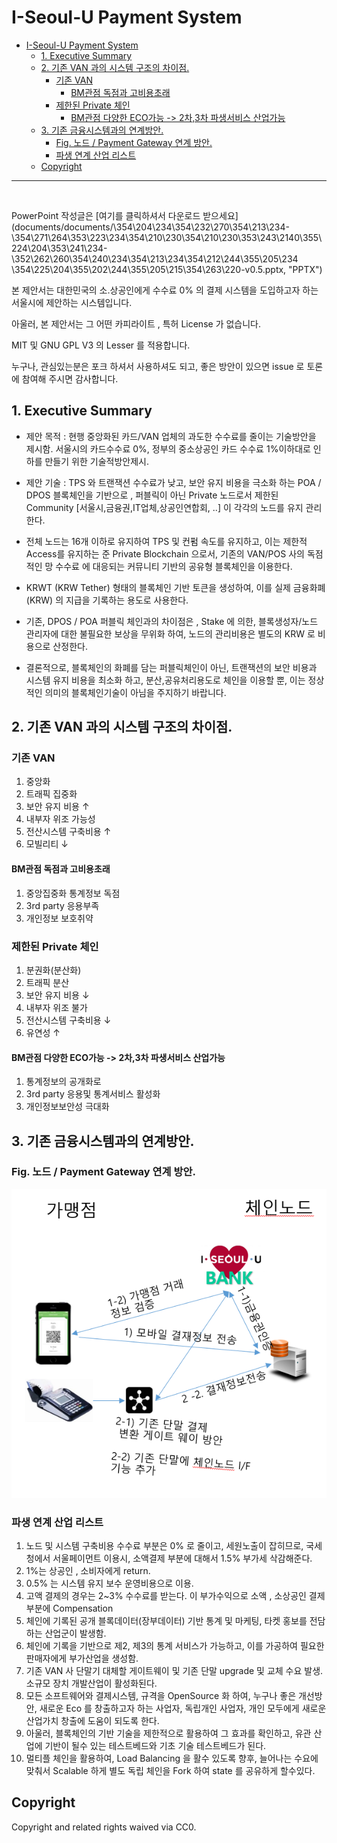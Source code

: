 # I-Seoul-U Payment System

- [I-Seoul-U Payment System](#i-seoul-u-payment-system)
  * [1. Executive Summary](#1-executive-summary)
  * [2. 기존 VAN 과의 시스템 구조의 차이점.](#2----van---------------)
    + [기존 VAN](#---van)
      - [BM관점 독점과 고비용초래](#bm------------)
    + [제한된 Private 체인](#----private---)
      - [BM관점 다양한 ECO가능 -> 2차,3차 파생서비스 산업가능](#bm-------eco------2--3------------)
  * [3. 기존 금융시스템과의 연계방안.](#3----------------)
    + [Fig. 노드 / Payment Gateway 연계 방안.](#fig------payment-gateway------)
    + [파생 연계 산업 리스트](#------------)
  * [Copyright](#copyright)


------------------------------
<br>

PowerPoint 작성글은 [여기를 클릭하셔서 다운로드 받으세요](documents/documents/\354\204\234\354\232\270\354\213\234-\354\271\264\353\223\234\354\210\230\354\210\230\353\243\2140\355\224\204\353\241\234-\352\262\260\354\240\234\354\213\234\354\212\244\355\205\234 \354\225\204\355\202\244\355\205\215\354\263\220-v0.5.pptx,  "PPTX") 

본 제안서는 대한민국의 소.상공인에게 수수료 0% 의 결제 시스템을 도입하고자 하는 서울시에 제안하는 시스템입니다.

아울러, 본 제안서는 그 어떤 카피라이트 , 특허 License 가 없습니다.

MIT 및 GNU GPL V3 의 Lesser 를 적용합니다.

누구나, 관심있는분은 포크 하셔서 사용하셔도 되고, 좋은 방안이 있으면 issue 로 토론에 참여해 주시면 감사합니다.

## 1. Executive Summary

 - 제안 목적 : 현행 중앙화된 카드/VAN 업체의 과도한 수수료를 줄이는 기술방안을 제시함. 서울시의 카드수수료 0%, 정부의 중소상공인 카드 수수료 1%이하대로 인하를 만들기 위한 기술적방안제시.

 - 제안 기술 : TPS 와 트랜잭션 수수료가 낮고, 보안 유지 비용을 극소화 하는 POA / DPOS 블록체인을 기반으로 , 퍼블릭이 아닌 Private 노드로서 제한된 Community [서울시,금융권,IT업체,상공인연합회, ..] 이 각각의 노드를 유지 관리한다.

 - 전체 노드는 16개 이하로 유지하여 TPS 및 컨펌 속도를 유지하고, 이는 제한적 Access를 유지하는 준 Private Blockchain 으로서, 기존의 VAN/POS 사의 독점적인 망 수수료 에 대응되는 커뮤니티 기반의 공유형 블록체인을 이용한다.

 - KRWT (KRW Tether) 형태의 블록체인 기반 토큰을 생성하여, 이를 실제 금융화폐 (KRW) 의 지급을 기록하는 용도로 사용한다.

 - 기존, DPOS / POA 퍼블릭 체인과의 차이점은 , Stake 에 의한, 블록생성자/노드 관리자에 대한 불필요한 보상을 무위화 하여, 노드의 관리비용은 별도의 KRW 로 비용으로 산정한다.

 - 결론적으로, 블록체인의 화폐를 담는 퍼블릭체인이 아닌, 트랜잭션의 보안 비용과 시스템 유지 비용을 최소화 하고, 분산,공유처리용도로 체인을 이용할 뿐, 이는 정상적인 의미의 블록체인기술이 아님을 주지하기 바랍니다.

## 2. 기존 VAN 과의 시스템 구조의 차이점.

 ### 기존 VAN 

 1) 중앙화
 2) 트래픽 집중화
 3) 보안 유지 비용 ↑
 4) 내부자 위조 가능성
 5) 전산시스템 구축비용 ↑
 6) 모빌리티 ↓

  #### BM관점 독점과 고비용초래

  1) 중앙집중화 통계정보 독점
  2) 3rd party 응용부족
  3) 개인정보 보호취약


 ### 제한된 Private 체인

 1) 분권화(분산화)
 2) 트래픽 분산 
 3) 보안 유지 비용 ↓
 4) 내부자 위조 불가
 5) 전산시스템 구축비용 ↓
 6) 유연성 ↑

  #### BM관점 다양한 ECO가능 -> 2차,3차 파생서비스 산업가능

  1) 통계정보의 공개화로
  2) 3rd party 응용및 통계서비스 활성화
  3) 개인정보보안성 극대화

## 3. 기존 금융시스템과의 연계방안.

  ### Fig. 노드 / Payment Gateway 연계 방안.
  ![](assets/payment-node-interface.PNG)

 ### 파생 연계 산업 리스트

  1) 노드 및 시스템 구축비용 수수료 부분은 0% 로 줄이고, 세원노출이 잡히므로, 국세청에서 서울페이먼트 이용시, 소액결제 부분에 대해서 1.5% 부가세 삭감해준다.
  2) 1%는 상공인 , 소비자에게 return.
  3) 0.5% 는 시스템 유지 보수 운영비용으로 이용.
  4) 고액 결제의 경우는 2~3% 수수료를 받는다. 이 부가수익으로 소액 , 소상공인 결제 부분에 Compensation
  5) 체인에 기록된 공개 블록데이터(장부데이터) 기반 통계 및 마케팅, 타켓 홍보를 전담하는 산업군이 발생함.
  6) 체인에 기록을 기반으로 제2, 제3의 통계 서비스가 가능하고, 이를 가공하여 필요한 판매자에게 부가산업을 생성함.
  7) 기존 VAN 사 단말기 대체할 게이트웨이 및 기존 단말 upgrade 및 교체 수요 발생. <br>
  소규모 장치 개발산업이 활성화된다.
  8) 모든 소프트웨어와 결제시스템, 규격을 OpenSource 화 하여, 누구나 좋은 개선방안, 새로운 Eco 를 창출하고자 하는 사업자, 독립개인 사업자, 개인 모두에게 새로운 산업가치 창출에 도움이 되도록 한다.
  9) 아울러, 블록체인의 기반 기술을 제한적으로 활용하여 그 효과를 확인하고, 유관 산업에 기반이 될수 있는 테스트베드와 기초 기술 테스트베드가 된다.
  10) 멀티플 체인을 활용하여, Load Balancing 을 활수 있도록 향후, 늘어나는 수요에 맞춰서 Scalable 하게 별도 독립 체인을 Fork 하여 state 를 공유하게 할수있다.


## Copyright
Copyright and related rights waived via CC0.




  



